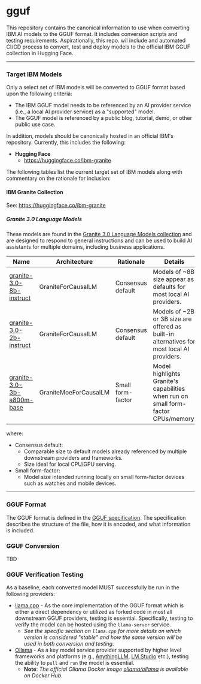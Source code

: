 # gguf

This repository contains the canonical information to use when converting IBM AI models to the GGUF format. It includes conversion scripts and testing requirements.  Aspirationally, this repo. wil include and automated CI/CD process to convert, test and deploy models to the official IBM GGUF collection in Hugging Face.


---

### Target IBM Models

Only a select set of IBM models will be converted to GGUF format based upon the following criteria:

- The IBM GGUF model needs to be referenced by an AI provider service (i.e., a local AI provider service) as a "supported" model. 
- The GGUF model is referenced by a public blog, tutorial, demo, or other public use case.

In addition, models should be canonically hosted in an official IBM's repository. Currently, this includes the following:

- **Hugging Face**
    - https://huggingface.co/ibm-granite

The following tables list the current target set of IBM models along with commentary on the rationale for inclusion:


#### IBM Granite Collection

See: https://huggingface.co/ibm-granite

##### Granite 3.0 Language Models

These models are found in the [Granite 3.0 Language Models collection](https://huggingface.co/collections/ibm-granite/granite-30-language-models-66fdb59bbb54785c3512114f) and are designed to respond to general instructions and can be used to build AI assistants for multiple domains, including business applications.


| Name | Architecture | Rationale | Details |
| --- | --- | --- | -- |
| [granite-3.0-8b-instruct](https://huggingface.co/ibm-granite/granite-3.0-8b-instruct) | GraniteForCausalLM | Consensus default | Models of ~8B size appear as defaults for most local AI providers. |
| [granite-3.0-2b-instruct](https://huggingface.co/ibm-granite/granite-3.0-2b-instruct)| GraniteForCausalLM | Consensus default | Models of ~2B or 3B size are offered as  built-in alternatives for most local AI providers.
| [granite-3.0-3b-a800m-base ](https://huggingface.co/ibm-granite/granite-3.0-3b-a800m-base) | GraniteMoeForCausalLM | Small form-factor | Model highlights Granite's capabilities when run on small form-factor CPUs/memory. | 

where:
- Consensus default:
    - Comparable size to default models already referenced by multiple downstream providers and frameworks. 
    - Size ideal for local CPU/GPU serving.
- Small form-factor:
    - Model size intended running locally on small form-factor devices such as watches and mobile devices.

---

### GGUF Format

The GGUF format is defined in the [GGUF specification](https://github.com/ggerganov/gguf/blob/main/spec.md). The specification describes the structure of the file, how it is encoded, and what information is included.

### GGUF Conversion

TBD

### GGUF Verification Testing

As a baseline, each converted model MUST successfully be run in the following providers:

- [llama.cpp](https://github.com/ggerganov/llama.cpp) - As the core implementation of the GGUF format which is either a direct dependency or utilized as forked code in most all downstream GGUF providers, testing is essential. Specifically, testing to verify the model can be hosted using the `llama-server` service.
    - *See the specific section on `llama.cpp` for more details on which version is considered "stable" and how the same version will be used in both conversion and testing.* 
- [Ollama](https://github.com/ollama/ollama) - As a key model service provider supported by higher level frameworks and platforms (e.g., [AnythingLLM](https://github.com/Mintplex-Labs/anything-llm), [LM Studio](https://github.com/lmstudio-ai) etc.), testing the ability to `pull` and `run` the model is essential.
    - **Note**: *The official Ollama Docker image [ollama/ollama](https://hub.docker.com/r/ollama/ollama) is available on Docker Hub.*


####

